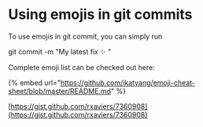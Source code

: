 # Using emojis in git commits

To use emojis in git commit, you can simply run

git commit -m "My latest fix :sparkles: "



Complete emoji list can be checked out here:

{% embed url="https://github.com/ikatyang/emoji-cheat-sheet/blob/master/README.md" %}

[https://gist.github.com/rxaviers/7360908](https://gist.github.com/rxaviers/7360908)
